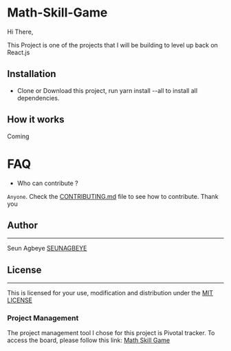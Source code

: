 # Math-Skill-Game

Hi There,

This Project is one of the projects that I will be building to level up back on React.js

 ## Installation

- Clone or Download this project, run yarn install --all to install all dependencies.



## How it works 
Coming


# FAQ

* Who can contribute ?

`Anyone`. Check the [CONTRIBUTING.md](https://github.com/SEUNAGBEYE/More-Recipes/blob/development/CONTRIBUTING.md) file to see how to contribute. Thank you


## Author 
____

Seun Agbeye [SEUNAGBEYE](https://github.com/SEUNAGBEYE/)

## License 
____

This is licensed for your use, modification and distribution under the [MIT LICENSE](https://github.com/SEUNAGBEYE/More-Recipes/blob/development/LICENSE)

### Project Management
The project management tool I chose for this project is Pivotal tracker. To access the board, please follow this link: [Math Skill Game](https://www.pivotaltracker.com/n/projects/2200608)
